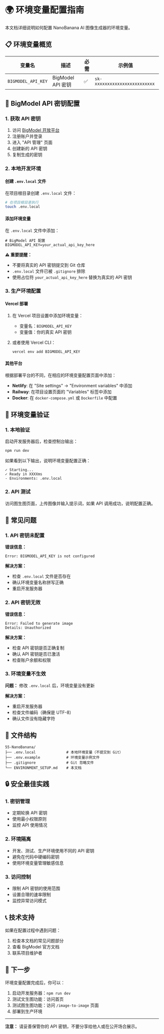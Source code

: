 # 🌍 环境变量配置指南

本文档详细说明如何配置 NanoBanana AI 图像生成器的环境变量。

## 📋 环境变量概览

| 变量名 | 描述 | 必需 | 示例值 |
|--------|------|------|--------|
| `BIGMODEL_API_KEY` | BigModel API 密钥 | ✅ | `sk-xxxxxxxxxxxxxxxxxxxxxxxx` |

## 🔑 BigModel API 密钥配置

### 1. 获取 API 密钥

1. 访问 [BigModel 开放平台](https://open.bigmodel.cn/)
2. 注册账户并登录
3. 进入 "API 管理" 页面
4. 创建新的 API 密钥
5. 复制生成的密钥

### 2. 本地开发环境

#### 创建 `.env.local` 文件

在项目根目录创建 `.env.local` 文件：

```bash
# 在项目根目录执行
touch .env.local
```

#### 添加环境变量

在 `.env.local` 文件中添加：

```env
# BigModel API 配置
BIGMODEL_API_KEY=your_actual_api_key_here
```

**⚠️ 重要提醒：**
- 不要将真实的 API 密钥提交到 Git 仓库
- `.env.local` 文件已被 `.gitignore` 排除
- 使用占位符 `your_actual_api_key_here` 替换为真实的 API 密钥

### 3. 生产环境配置

#### Vercel 部署

1. 在 Vercel 项目设置中添加环境变量：
   - 变量名：`BIGMODEL_API_KEY`
   - 变量值：你的真实 API 密钥

2. 或者使用 Vercel CLI：
   ```bash
   vercel env add BIGMODEL_API_KEY
   ```

#### 其他平台

根据部署平台的不同，在相应的环境变量配置页面中添加：
- **Netlify**: 在 "Site settings" → "Environment variables" 中添加
- **Railway**: 在项目设置页面的 "Variables" 标签中添加
- **Docker**: 在 `docker-compose.yml` 或 `Dockerfile` 中配置

## 🔧 环境变量验证

### 1. 本地验证

启动开发服务器后，检查控制台输出：

```bash
npm run dev
```

如果看到以下输出，说明环境变量配置正确：
```
✓ Starting...
✓ Ready in XXXXms
- Environments: .env.local
```

### 2. API 测试

访问图生图页面，上传图像并输入提示词，如果 API 调用成功，说明配置正确。

## 🚨 常见问题

### 1. API 密钥未配置

**错误信息：**
```
Error: BIGMODEL_API_KEY is not configured
```

**解决方案：**
- 检查 `.env.local` 文件是否存在
- 确认环境变量名称拼写正确
- 重启开发服务器

### 2. API 密钥无效

**错误信息：**
```
Error: Failed to generate image
Details: Unauthorized
```

**解决方案：**
- 检查 API 密钥是否正确复制
- 确认 API 密钥是否已激活
- 检查账户余额和权限

### 3. 环境变量不生效

**问题：** 修改 `.env.local` 后，环境变量没有更新

**解决方案：**
- 重启开发服务器
- 检查文件编码（确保是 UTF-8）
- 确认文件没有隐藏字符

## 📁 文件结构

```
55-NanoBanana/
├── .env.local              # 本地环境变量（不提交到 Git）
├── .env.example            # 环境变量示例文件
├── .gitignore              # Git 忽略文件
└── ENVIRONMENT_SETUP.md    # 本文档
```

## 🔒 安全最佳实践

### 1. 密钥管理
- 定期轮换 API 密钥
- 使用最小权限原则
- 监控 API 使用情况

### 2. 环境隔离
- 开发、测试、生产环境使用不同的 API 密钥
- 避免在代码中硬编码密钥
- 使用环境变量管理敏感信息

### 3. 访问控制
- 限制 API 密钥的使用范围
- 设置合理的速率限制
- 监控异常访问模式

## 📞 技术支持

如果在配置过程中遇到问题：

1. 检查本文档的常见问题部分
2. 查看 BigModel 官方文档
3. 联系项目维护者

## 🎯 下一步

环境变量配置完成后，你可以：

1. 启动开发服务器：`npm run dev`
2. 测试文生图功能：访问首页
3. 测试图生图功能：访问 `/image-to-image` 页面
4. 部署到生产环境

---

**注意：** 请妥善保管你的 API 密钥，不要分享给他人或在公开场合展示。 
